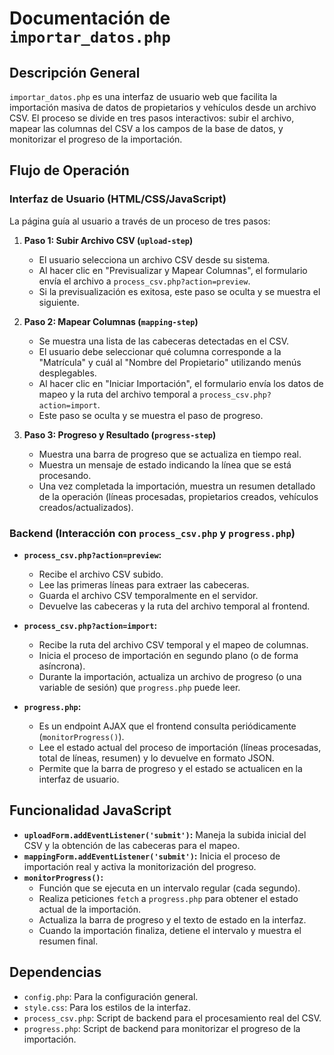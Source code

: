 # Documentación de `importar_datos.php`

## Descripción General

`importar_datos.php` es una interfaz de usuario web que facilita la importación masiva de datos de propietarios y vehículos desde un archivo CSV. El proceso se divide en tres pasos interactivos: subir el archivo, mapear las columnas del CSV a los campos de la base de datos, y monitorizar el progreso de la importación.

## Flujo de Operación

### Interfaz de Usuario (HTML/CSS/JavaScript)

La página guía al usuario a través de un proceso de tres pasos:

1.  **Paso 1: Subir Archivo CSV (`upload-step`)**
    *   El usuario selecciona un archivo CSV desde su sistema.
    *   Al hacer clic en "Previsualizar y Mapear Columnas", el formulario envía el archivo a `process_csv.php?action=preview`.
    *   Si la previsualización es exitosa, este paso se oculta y se muestra el siguiente.

2.  **Paso 2: Mapear Columnas (`mapping-step`)**
    *   Se muestra una lista de las cabeceras detectadas en el CSV.
    *   El usuario debe seleccionar qué columna corresponde a la "Matrícula" y cuál al "Nombre del Propietario" utilizando menús desplegables.
    *   Al hacer clic en "Iniciar Importación", el formulario envía los datos de mapeo y la ruta del archivo temporal a `process_csv.php?action=import`.
    *   Este paso se oculta y se muestra el paso de progreso.

3.  **Paso 3: Progreso y Resultado (`progress-step`)**
    *   Muestra una barra de progreso que se actualiza en tiempo real.
    *   Muestra un mensaje de estado indicando la línea que se está procesando.
    *   Una vez completada la importación, muestra un resumen detallado de la operación (líneas procesadas, propietarios creados, vehículos creados/actualizados).

### Backend (Interacción con `process_csv.php` y `progress.php`)

*   **`process_csv.php?action=preview`:**
    *   Recibe el archivo CSV subido.
    *   Lee las primeras líneas para extraer las cabeceras.
    *   Guarda el archivo CSV temporalmente en el servidor.
    *   Devuelve las cabeceras y la ruta del archivo temporal al frontend.

*   **`process_csv.php?action=import`:**
    *   Recibe la ruta del archivo CSV temporal y el mapeo de columnas.
    *   Inicia el proceso de importación en segundo plano (o de forma asíncrona).
    *   Durante la importación, actualiza un archivo de progreso (o una variable de sesión) que `progress.php` puede leer.

*   **`progress.php`:**
    *   Es un endpoint AJAX que el frontend consulta periódicamente (`monitorProgress()`).
    *   Lee el estado actual del proceso de importación (líneas procesadas, total de líneas, resumen) y lo devuelve en formato JSON.
    *   Permite que la barra de progreso y el estado se actualicen en la interfaz de usuario.

## Funcionalidad JavaScript

*   **`uploadForm.addEventListener('submit')`:** Maneja la subida inicial del CSV y la obtención de las cabeceras para el mapeo.
*   **`mappingForm.addEventListener('submit')`:** Inicia el proceso de importación real y activa la monitorización del progreso.
*   **`monitorProgress()`:**
    *   Función que se ejecuta en un intervalo regular (cada segundo).
    *   Realiza peticiones `fetch` a `progress.php` para obtener el estado actual de la importación.
    *   Actualiza la barra de progreso y el texto de estado en la interfaz.
    *   Cuando la importación finaliza, detiene el intervalo y muestra el resumen final.

## Dependencias

*   `config.php`: Para la configuración general.
*   `style.css`: Para los estilos de la interfaz.
*   `process_csv.php`: Script de backend para el procesamiento real del CSV.
*   `progress.php`: Script de backend para monitorizar el progreso de la importación.